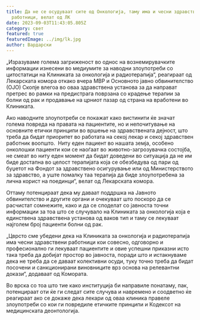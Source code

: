 ```yaml
---
title: Да не се осудуваат сите од Онкологија, таму има и чесни здравствени
  работници, велат од ЛК
date: 2023-09-03T11:43:05.805Z
category: свет
featured: true
featuredImage: ../img/lk.jpg
author: Вардарски
---
```

<!--StartFragment-->

„Изразуваме голема загриженост во однос на вознемирувачките информации изнесени во медиумите за наводни злоупотреби со цитостатици на Клиниката за онкологија и радиотерапија“, реагираат од Лекарската комора откако вчера МВР и Основното јавно обвинителство (ОЈО) Скопје влегоа во оваа здравствена установа за да направат претрес во рамки на предистрага поврзана со крадење терапии за болни од рак и продавање на црниот пазар од страна на вработени во Клиниката.



<!--EndFragment--><!--StartFragment-->

Ако наводните злоупотреби се покажат како вистинити ќе значат голема повреда на правата на пациентите, но и непочитување на основните етички принципи во вршење на здравствената дејност, што треба да бидат приоритет во работата на секој лекар и секој здравствен работник воопшто.  Ниту еден пациент во нашата земја, особено онколошки пациенти кои се наоѓаат во животно-загрозувачка состојба, не смеат во ниту еден момент да бидат доведени во ситуација да не им биде достапна во целост терапијата која се обезбедува од пари од буџетот на Фондот за здравствено осигурување или од Министерството за здравство, а уште помалку таа терапија да биде злоупотребена за лична корист на поединци“, велат од Лекарската комора. 

Оттаму потенцираат дека му даваат поддршка на Јавното обвинителство и другите органи и очекуваат што поскоро да се расчистат сомнежите, како и да се споделат со јавноста точни информации за тоа што се случувало на Клиниката за онкологија која е единствена здравствена установа од ваков тип и таму се лекуваат најголем број пациенти болни од рак.

„Цврсто сме убедени дека на Клиниката за онкологија и радиотерапија има чесни здравствени работници кои совесно, одговорно и професионално ги лекуваат пациентите и овие успешни приказни исто така треба да добијат простор во јавноста, поради што и истакнуваме дека не треба да се даваат колективни осуди, туку точно треба да бидат посочени и санкционирани виновниците врз основа на релевантни докази“, додаваат од Комората. 

Во врска со тоа што тие како институција би направиле понатаму, пак, потенцираат оти ќе ги следат сите случува и навремено и соодветно ќе реагираат ако се докаже дека лекари од оваа клиника правеле злоупотреби со кои ги повредиле етичките принципи и Кодексот на медицинската деонтологија.

<!--EndFragment-->